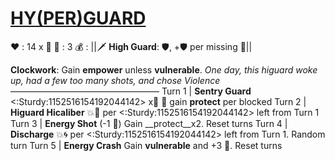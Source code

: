# [__**HY(PER)GUARD**__](<https://www.youtube.com/watch?v=eOLl_QbxLrg>)
❤️ : 14 x 👥
🔷 : 3
💰 : ||🗡️ **High Guard**: 🛡️, +🛡️ per missing 🔷||

**Clockwork**: Gain __empower__ unless __vulnerable__.
*One day, this higuard woke up, had a few too many shots, and chose Violence*
—————————————————
Turn 1  | **Sentry Guard** <:Sturdy:1152516154192044142> x👥 🔀 gain __protect__ per blocked
Turn 2 | **Higuard Hicaliber** 💥🎯 per <:Sturdy:1152516154192044142> left from Turn 1
Turn 3 | **Energy Shot** (-1 🔷) Gain __protect__x2. Reset turns
Turn 4 | **Discharge** 💥🌀 per <:Sturdy:1152516154192044142> left from Turn 1. Random turn
Turn 5 | **Energy Crash** Gain __vulnerable__ and +3 🔷. Reset turns
